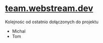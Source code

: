 # [team.webstream.dev](https://team.webstream.dev/)

Kolejnośc od ostatnio dołączonych do projektu

+ Michal
+ Tom
